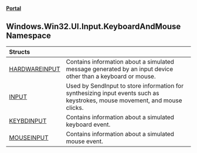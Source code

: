 #### [Portal](index.md 'index')

## Windows.Win32.UI.Input.KeyboardAndMouse Namespace

| Structs | |
| :--- | :--- |
| [HARDWAREINPUT](HARDWAREINPUT.md 'Windows.Win32.UI.Input.KeyboardAndMouse.HARDWAREINPUT') | Contains information about a simulated message generated by an input device other than a keyboard or mouse. |
| [INPUT](INPUT.md 'Windows.Win32.UI.Input.KeyboardAndMouse.INPUT') | Used by SendInput to store information for synthesizing input events such as keystrokes, mouse movement, and mouse clicks. |
| [KEYBDINPUT](KEYBDINPUT.md 'Windows.Win32.UI.Input.KeyboardAndMouse.KEYBDINPUT') | Contains information about a simulated keyboard event. |
| [MOUSEINPUT](MOUSEINPUT.md 'Windows.Win32.UI.Input.KeyboardAndMouse.MOUSEINPUT') | Contains information about a simulated mouse event. |
